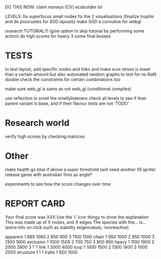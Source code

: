DO THIS NOW:
claim moneys
(CV) ecobuilder lol

LEVELS:
fix superfocus small nodes
fix the 2 visualisations (finalize trophic and do procrustes for SGD layouts)
make SGD a coroutine for webgl

research TUTORIAL!!! (give option to skip tutorial by performing some action)
do high scores for heavy 3
some final bosses

# TESTS
to test layout, add specific nodes and links and make sure stress is lower than a certain amount
but also automated random graphs to test for no NaN
double check the constraints for certain combinations too

make sure web_gl is same as not web_gl (conditional compiles)

use reflection to smell the smellylisteners
check all levels to see if their parent variant is base, and if their flavour texts are not 'TODO'

# Research world
verify high scores by checking matrices

# Other
make health go blue if above a super threshold (will need another fill sprite)
release game with australian fires as angle?

experiments to see how the score changes over time

# REPORT CARD
Your final score was XXX
Use the 'i' icon thingy to show the explanation This was made up of X nodes, and X edges
The species with the... is...
(extra info on click such as stability (eigenvalue), nonreactive)




apparent
1 885 1080
2 850 900
3 1100 1500
chain
1 950 1000
2 950 1000
3 1300 1600
exclusion
1 1000 1500
2 700 750
3 900 950
heavy
1 1100 1900
2 2000 2800
3 ? ?
link
1 3000 4000
loop
1 1000 1500
2 1300 1400
3 1000 2000
structure
1 1 1
traits
1 920 1000
